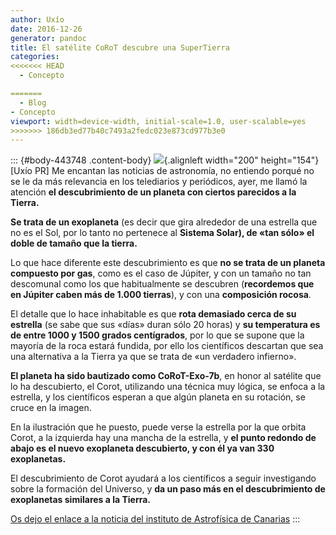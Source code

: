```yaml
---
author: Uxío
date: 2016-12-26
generator: pandoc
title: El satélite CoRoT descubre una SuperTierra
categories:
<<<<<<< HEAD
  - Concepto

=======
  - Blog
- Concepto
viewport: width=device-width, initial-scale=1.0, user-scalable=yes
>>>>>>> 186db3ed77b40c7493a2fedc023e873cd977b3e0
---
```




::: {#body-443748 .content-body}
![](http://www.iac.es/img/prensa/prensa573_697m.jpg){.alignleft
width="200" height="154"}\[Uxío PR\] Me encantan las noticias de
astronomía, no entiendo porqué no se le da más relevancia en los
telediarios y periódicos, ayer, me llamó la atención **el descubrimiento
de un planeta con ciertos parecidos a la Tierra.**

**Se trata de un exoplaneta** (es decir que gira alrededor de una
estrella que no es el Sol, por lo tanto no pertenece al **Sistema
Solar), de «tan sólo» el doble de tamaño que la tierra.**

Lo que hace diferente este descubrimiento es que **no se trata de un
planeta compuesto por gas**, como es el caso de Júpiter, y con un tamaño
no tan descomunal como los que habitualmente se descubren (**recordemos
que en Júpiter caben más de 1.000 tierras**), y con una **composición
rocosa**.

El detalle que lo hace inhabitable es que **rota demasiado cerca de su
estrella** (se sabe que sus «días» duran sólo 20 horas) y **su
temperatura es de entre 1000 y 1500 grados centígrados**, por lo que se
supone que la mayoría de la roca estará fundida, por ello los
científicos descartan que sea una alternativa a la Tierra ya que se
trata de «un verdadero infierno».

**El planeta ha sido bautizado como CoRoT-Exo-7b**, en honor al satélite
que lo ha descubierto, el Corot, utilizando una técnica muy lógica, se
enfoca a la estrella, y los científicos esperan a que algún planeta en
su rotación, se cruce en la imagen.

En la ilustración que he puesto, puede verse la estrella por la que
orbita Corot, a la izquierda hay una mancha de la estrella, y **el punto
redondo de abajo es el nuevo exoplaneta descubierto, y con él ya van 330
exoplanetas.**

El descubrimiento de Corot ayudará a los científicos a seguir
investigando sobre la formación del Universo, y **da un paso más en el
descubrimiento de exoplanetas similares a la Tierra.**

[Os dejo el enlace a la noticia del instituto de Astrofísica de
Canarias](http://www.iac.es/divulgacion.php?op1=16&id=573)
:::
